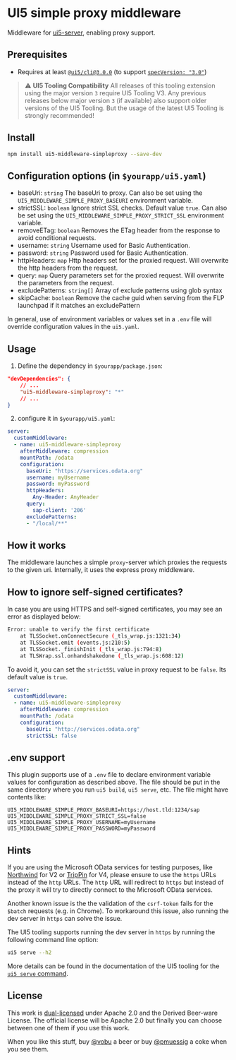 # UI5 simple proxy middleware

Middleware for [ui5-server](https://github.com/SAP/ui5-server), enabling proxy support.

## Prerequisites

- Requires at least [`@ui5/cli@3.0.0`](https://sap.github.io/ui5-tooling/v3/pages/CLI/) (to support [`specVersion: "3.0"`](https://sap.github.io/ui5-tooling/pages/Configuration/#specification-version-30))

> :warning: **UI5 Tooling Compatibility**
> All releases of this tooling extension using the major version `3` require UI5 Tooling V3. Any previous releases below major version `3` (if available) also support older versions of the UI5 Tooling. But the usage of the latest UI5 Tooling is strongly recommended!

## Install

```bash
npm install ui5-middleware-simpleproxy --save-dev
```

## Configuration options (in `$yourapp/ui5.yaml`)

- baseUri: `string`
  The baseUri to proxy. Can also be set using the `UI5_MIDDLEWARE_SIMPLE_PROXY_BASEURI` environment variable.
- strictSSL: `boolean`
  Ignore strict SSL checks. Default value `true`. Can also be set using the `UI5_MIDDLEWARE_SIMPLE_PROXY_STRICT_SSL` environment variable.
- removeETag:  `boolean`
  Removes the ETag header from the response to avoid conditional requests.
- username:  `string`
  Username used for Basic Authentication.
- password:  `string`
  Password used for Basic Authentication.
- httpHeaders: `map`
  Http headers set for the proxied request. Will overwrite the http headers from the request. 
- query: `map`
  Query parameters set for the proxied request. Will overwrite the parameters from the request. 
- excludePatterns: `string[]`
  Array of exclude patterns using glob syntax
- skipCache: `boolean`
  Remove the cache guid when serving from the FLP launchpad if it matches an excludePattern

In general, use of environment variables or values set in a `.env` file will override configuration values in the `ui5.yaml`.

## Usage

1. Define the dependency in `$yourapp/package.json`:

```json
"devDependencies": {
    // ...
    "ui5-middleware-simpleproxy": "*"
    // ...
}
```

2. configure it in `$yourapp/ui5.yaml`:

```yaml
server:
  customMiddleware:
  - name: ui5-middleware-simpleproxy
    afterMiddleware: compression
    mountPath: /odata
    configuration:
      baseUri: "https://services.odata.org"
      username: myUsername
      password: myPassword
      httpHeaders:
        Any-Header: AnyHeader
      query:
        sap-client: '206'
      excludePatterns:
      - "/local/**"
```

## How it works

The middleware launches a simple `proxy`-server which proxies the requests to the given uri. Internally, it uses the express proxy middleware.

## How to ignore self-signed certificates?

In case you are using HTTPS and self-signed certificates, you may see an error as displayed below:

```bash
Error: unable to verify the first certificate
    at TLSSocket.onConnectSecure (_tls_wrap.js:1321:34)
    at TLSSocket.emit (events.js:210:5)
    at TLSSocket._finishInit (_tls_wrap.js:794:8)
    at TLSWrap.ssl.onhandshakedone (_tls_wrap.js:608:12)
```

To avoid it, you can set the `strictSSL` value in proxy request to be `false`. Its default value is `true`.

```yaml
server:
  customMiddleware:
  - name: ui5-middleware-simpleproxy
    afterMiddleware: compression
    mountPath: /odata
    configuration:
      baseUri: "http://services.odata.org"
      strictSSL: false
```

## .env support

This plugin supports use of a `.env` file to declare environment variable values for configuration as described above. The file should be put in the same directory where you run `ui5 build`, `ui5 serve`, etc. The file might have contents like:

```shell
UI5_MIDDLEWARE_SIMPLE_PROXY_BASEURI=https://host.tld:1234/sap
UI5_MIDDLEWARE_SIMPLE_PROXY_STRICT_SSL=false
UI5_MIDDLEWARE_SIMPLE_PROXY_USERNAME=myUsername
UI5_MIDDLEWARE_SIMPLE_PROXY_PASSWORD=myPassword
```

## Hints

If you are using the Microsoft OData services for testing purposes, like [Northwind](https://services.odata.org/v2/northwind/northwind.svc/) for V2 or [TripPin](https://www.odata.org/blog/trippin-new-odata-v4-sample-service/) for V4, please ensure to use the `https` URLs instead of the `http` URLs. The `http` URL will redirect to `https` but instead of the proxy it will try to directly connect to the Microsoft OData services.

Another known issue is the the validation of the `csrf-token` fails for the `$batch` requests (e.g. in Chrome). To workaround this issue, also running the dev server in `https` can solve the issue.

The UI5 tooling supports running the dev server in `https` by running the following command line option:

```sh
ui5 serve --h2
```

More details can be found in the documentation of the UI5 tooling for the [`ui5 serve` command](https://sap.github.io/ui5-tooling/stable/pages/CLI/#ui5-serve).

## License

This work is [dual-licensed](../../LICENSE) under Apache 2.0 and the Derived Beer-ware License. The official license will be Apache 2.0 but finally you can choose between one of them if you use this work.

When you like this stuff, buy [@vobu](https://twitter.com/vobu) a beer or buy [@pmuessig](https://twitter.com/pmuessig) a coke when you see them.
